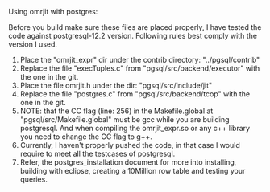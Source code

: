 Using omrjit with postgres:

Before you build make sure these files are placed properly, I have tested the code against postgresql-12.2 version. Following rules best comply with the version
I used.

1. Place the "omrjit_expr" dir under the contrib directory: "../pgsql/contrib"
2. Replace the file "execTuples.c" from "pgsql/src/backend/executor" with the one in the git.
3. Place the file omrjit.h under the dir: "pgsql/src/include/jit"
4. Replace the file "postgres.c" from "pgsql/src/backend/tcop" with the one in the git.
5. NOTE: that the CC flag (line: 256) in the Makefile.global at "pgsql/src/Makefile.global" must be gcc while you
   are building postgresql. And when compiling the omrjit_expr.so or any c++ library you need to change the CC flag
   to g++.
6. Currently, I haven't properly pushed the code, in that case I would require to meet all the testcases of postgresql.
7. Refer, the postgres_installation document for more into installing, building with eclipse, creating a 10Million row table and testing your queries.

